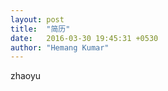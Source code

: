 ```yaml
---
layout: post
title:  "简历"
date:   2016-03-30 19:45:31 +0530
author: "Hemang Kumar"
---
```

zhaoyu
<!-- categories: zblog essay -->